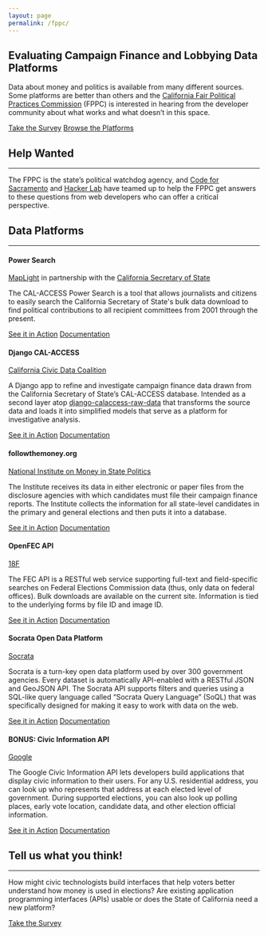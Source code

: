 ```yaml
---
layout: page
permalink: /fppc/
---
```


<!-- Call to action -->
<div class="jumbotron">
  <h2>Evaluating Campaign Finance and Lobbying Data Platforms</h2>
  <p>Data about money and politics is available from many different sources. Some platforms are better than others and the <a href="http://www.fppc.ca.gov/">California Fair Political Practices Commission</a> (FPPC) is interested in hearing from the developer community about what works and what doesn’t in this space.</p>
  <p>
    <a class="btn btn-lg btn-success" href="https://ashroughani.typeform.com/to/OGBKj4" target="_blank" role="button"><i class="fa fa-bullhorn"></i></li> Take the Survey</a>
    <a class="btn btn-lg btn-primary" href="#platforms" role="button"><i class="fa fa-terminal"></i></li> Browse the Platforms</a>
  </p>
</div>

<!-- Help wanted -->
<div class="row">
  <div class="col-sm-12">
    <h2>Help Wanted</h2><hr>
    <p class="lead">The FPPC is the state’s political watchdog agency, and <a href="/">Code for Sacramento</a> and <a href="http://hackerlab.org/">Hacker Lab</a> have teamed up to help the FPPC get answers to these questions from web developers who can offer a critical perspective.</p>
  </div>
</div>

<!-- Data Platforms -->
<div class="row">
  <div class="col-sm-12">
    <h2 id="platforms">Data Platforms</h2><hr>
  </div>
</div>

<div class ="row">
  <div class="col-sm-6">
    <div class="panel panel-default panel-body">
      <h4>Power Search</h4>
      <p><i class="fa fa-terminal"></i> <a href="http://maplight.org/">MapLight</a> in partnership with the <a href="http://www.sos.ca.gov/">California Secretary of State</a></p>
      <p class="lead">The CAL-ACCESS Power Search is a tool that allows journalists and citizens to easily search the California Secretary of State's bulk data download to find political contributions to all recipient committees from 2001 through the present.</p>
      <a class="btn btn-default btn-primary" href="http://powersearch.sos.ca.gov/" target="_blank"><i class="fa fa-rocket"></i> See it in Action</a>
      <a class="btn btn-default btn-default" href="https://github.com/maplight/CAPS" target="_blank"><i class="fa fa-file-text-o"></i> Documentation</a>
    </div>
  </div>
  <div class="col-sm-6">
    <div class="panel panel-default panel-body">
      <h4>Django CAL-ACCESS</h4>
      <p><i class="fa fa-terminal"></i> <a href="http://www.californiacivicdata.org/">California Civic Data Coalition</a></p>
      <p class="lead">A Django app to refine and investigate campaign finance data drawn from the California Secretary of State’s CAL-ACCESS database. Intended as a second layer atop <a href="https://github.com/california-civic-data-coalition/django-calaccess-raw-data">django-calaccess-raw-data</a> that transforms the source data and loads it into simplified models that serve as a platform for investigative analysis.</p>
      <a class="btn btn-default btn-primary" href="http://www.californiacivicdata.org/" target="_blank"><i class="fa fa-rocket"></i> See it in Action</a>
      <a class="btn btn-default btn-default" href="http://django-calaccess-campaign-browser.californiacivicdata.org/en/latest/" target="_blank"><i class="fa fa-file-text-o"></i> Documentation</a>
    </div>
  </div>
</div>

<div class ="row">
  <div class="col-sm-6">
    <div class="panel panel-default panel-body">
      <h4>followthemoney.org</h4>
      <p><i class="fa fa-terminal"></i> <a href="http://www.followthemoney.org/about-us/">National Institute on Money in State Politics</a></p>
      <p class="lead">The Institute receives its data in either electronic or paper files from the disclosure agencies with which candidates must file their campaign finance reports. The Institute collects the information for all state-level candidates in the primary and general elections and then puts it into a database.</p>
      <a class="btn btn-default btn-primary" href="http://www.followthemoney.org/" target="_blank"><i class="fa fa-rocket"></i> See it in Action</a>
      <a class="btn btn-default btn-default" href="http://www.followthemoney.org/assets/FollowTheMoney-API.pdf" target="_blank"><i class="fa fa-file-text-o"></i> Documentation</a>
    </div>
  </div>
  <div class="col-sm-6">
    <div class="panel panel-default panel-body">
      <h4>OpenFEC API</h4>
      <p><i class="fa fa-terminal"></i> <a href="https://18f.gsa.gov/">18F</a></p>
      <p class="lead">The FEC API is a RESTful web service supporting full-text and field-specific searches on Federal Elections Commission data (thus, only data on federal offices). Bulk downloads are available on the current site. Information is tied to the underlying forms by file ID and image ID.</p>
      <a class="btn btn-default btn-primary" href="https://api.open.fec.gov/developers" target="_blank"><i class="fa fa-rocket"></i> See it in Action</a>
      <a class="btn btn-default btn-default" href="https://github.com/18F/openFEC" target="_blank"><i class="fa fa-file-text-o"></i> Documentation</a>
    </div>
  </div>
</div>

<div class ="row">
  <div class="col-sm-6">
    <div class="panel panel-default panel-body">
      <h4>Socrata Open Data Platform</h4>
      <p><i class="fa fa-terminal"></i> <a href="http://www.socrata.com/">Socrata</a></p>
      <p class="lead">Socrata is a turn-key open data platform used by over 300 government agencies. Every dataset is automatically API-enabled with a RESTful JSON and GeoJSON API. The Socrata API supports filters and queries using a SQL-like query language called “Socrata Query Language” (SoQL) that was specifically designed for making it easy to work with data on the web.</p>
      <a class="btn btn-default btn-primary" href="https://brigades.opendatanetwork.com/TRANSPARENCY/California-Campaign-Finance-and-Lobbying-Activity-/5759-66xv" target="_blank"><i class="fa fa-rocket"></i> See it in Action</a>
      <a class="btn btn-default btn-default" href="http://dev.socrata.com/" target="_blank"><i class="fa fa-file-text-o"></i> Documentation</a>
    </div>
  </div>
  <div class="col-sm-6">
    <div class="panel panel-default panel-body">
      <h4>BONUS: Civic Information API</h4>
      <p><i class="fa fa-terminal"></i> <a href="https://developers.google.com/">Google</a></p>
      <p class="lead">The Google Civic Information API lets developers build applications that display civic information to their users. For any U.S. residential address, you can look up who represents that address at each elected level of government. During supported elections, you can also look up polling places, early vote location, candidate data, and other election official information.</p>
      <a class="btn btn-default btn-primary" href="https://developers.google.com/civic-information/?hl=en" target="_blank"><i class="fa fa-rocket"></i> See it in Action</a>
      <a class="btn btn-default btn-default" href="https://developers.google.com/civic-information/docs/v2/?hl=en" target="_blank"><i class="fa fa-file-text-o"></i> Documentation</a>
    </div>
  </div>
</div>

<!-- Second Call to Action -->
<div class="row">
  <div class="col-sm-12">
    <h2>Tell us what you think!</h2><hr>
    <p class="lead">How might civic technologists build interfaces that help voters better understand how money is used in elections? Are existing application programming interfaces (APIs) usable or does the State of California need a new platform?</p>
    <p>
      <a class="btn btn-lg btn-success" href="https://ashroughani.typeform.com/to/OGBKj4" target="_blank" role="button"><i class="fa fa-bullhorn"></i></li> Take the Survey</a>
    </p>
  </div>
</div>
